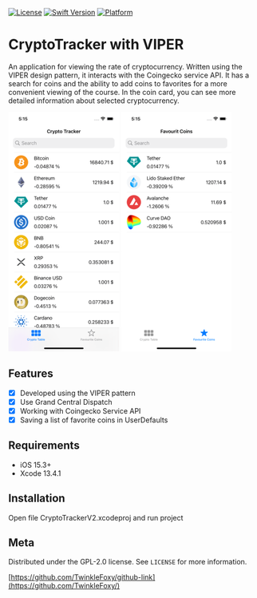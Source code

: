 
[![License][license-image]][license-url]
[![Swift Version][swift-image]][swift-url]
[![Platform](https://img.shields.io/cocoapods/p/LFAlertController.svg?style=flat)](https://www.apple.com)

# CryptoTracker with VIPER

An application for viewing the rate of cryptocurrency. Written using the VIPER design pattern, it interacts with the Coingecko service API. It has a search for coins and the ability to add coins to favorites for a more convenient viewing of the course. In the coin card, you can see more detailed information about selected cryptocurrency.

![ScreenShot][screenshot1-url]
![ScreenShot][screenshot2-url]

## Features

- [x] Developed using the VIPER pattern
- [x] Use Grand Central Dispatch
- [x] Working with Coingecko Service API
- [x] Saving a list of favorite coins in UserDefaults

## Requirements

- iOS 15.3+
- Xcode 13.4.1

## Installation

Open file CryptoTrackerV2.xcodeproj and run project

## Meta

Distributed under the GPL-2.0 license. See ``LICENSE`` for more information.

[https://github.com/TwinkleFoxy/github-link](https://github.com/TwinkleFoxy/)

[swift-image]:https://img.shields.io/badge/swift-5.0-orange.svg
[swift-url]: https://swift.org/
[license-url]: https://github.com/TwinkleFoxy/Test/blob/main/LICENSE
[license-image]: https://img.shields.io/github/license/TwinkleFoxy/Test?color=brightgreen
[license-url]: https://github.com/TwinkleFoxy/Test/blob/main/LICENSE
[screenshot1-url]: https://github.com/TwinkleFoxy/CryptoTracker_with_VIPER/blob/main/Screenshots/Screenshot1.png
[screenshot2-url]: https://github.com/TwinkleFoxy/CryptoTracker_with_VIPER/blob/main/Screenshots/Screenshot2.png
